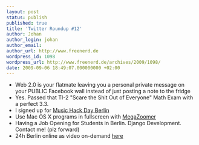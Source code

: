 ```yaml
---
layout: post
status: publish
published: true
title: 'Twitter Roundup #12'
author: Johan
author_login: johan
author_email:
author_url: http://www.freenerd.de
wordpress_id: 1098
wordpress_url: http://www.freenerd.de/archives/2009/1098/
date: 2009-09-06 18:49:07.000000000 +02:00
---
```

<ul>
<li>Web 2.0 is your flatmate leaving you a personal private message on your PUBLIC Facebook wall instead of just posting a note to the fridge</li>
<li>Yes. Passed that TI-2 "Scare the Shit Out of Everyone" Math Exam with a perfect 3.3.</li>
<li>I signed up for <a href="http://berlin.musichackday.org/">Music Hack Day Berlin</a></li>
<li>Use Mac OS X programs in fullscreen with <a href="http://ianhenderson.org/megazoomer.html">MegaZoomer</a></li>
<li>Having a Job Opening for Students in Berlin. Django Development. Contact me! (plz forward)</li>
<li>24h Berlin online as video on-demand <a href="http://rbb-online.de/themen/dossiers/24h_berlin/24h_berlin/24hberlin_video_ondemand_verteilseite.html">here</a></li>
</ul>
